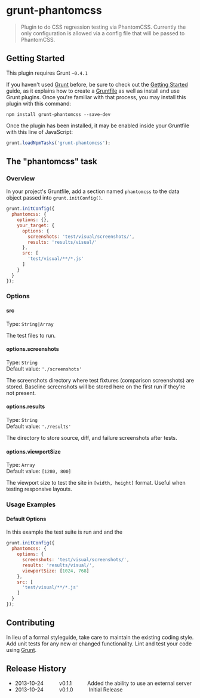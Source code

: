 # grunt-phantomcss

> Plugin to do CSS regression testing via PhantomCSS. Currently the only configuration is allowed via a config file that will be passed to PhantomCSS.

## Getting Started
This plugin requires Grunt `~0.4.1`

If you haven't used [Grunt](http://gruntjs.com/) before, be sure to check out the [Getting Started](http://gruntjs.com/getting-started) guide, as it explains how to create a [Gruntfile](http://gruntjs.com/sample-gruntfile) as well as install and use Grunt plugins. Once you're familiar with that process, you may install this plugin with this command:

```shell
npm install grunt-phantomcss --save-dev
```

Once the plugin has been installed, it may be enabled inside your Gruntfile with this line of JavaScript:

```js
grunt.loadNpmTasks('grunt-phantomcss');
```

## The "phantomcss" task

### Overview
In your project's Gruntfile, add a section named `phantomcss` to the data object passed into `grunt.initConfig()`.

```js
grunt.initConfig({
  phantomcss: {
    options: {},
    your_target: {
      options: {
        screenshots: 'test/visual/screenshots/',
        results: 'results/visual/'
      },
      src: [
        'test/visual/**/*.js'
      ]
    }
  }
});
```

### Options

#### src
Type: `String|Array`

The test files to run.

#### options.screenshots
Type: `String`  
Default value: `'./screenshots'`

The screenshots directory where test fixtures (comparison screenshots) are stored. Baseline screenshots will be stored here on the first run if they're not present.

#### options.results
Type: `String`  
Default value: `'./results'`

The directory to store source, diff, and failure screenshots after tests.

#### options.viewportSize
Type: `Array`  
Default value: `[1280, 800]`

The viewport size to test the site in `[width, height]` format. Useful when testing responsive layouts. 


### Usage Examples

#### Default Options
In this example the test suite is run and and the 

```js
grunt.initConfig({
  phantomcss: {
    options: {
      screenshots: 'test/visual/screenshots/',
      results: 'results/visual/',
      viewportSize: [1024, 768]
    },
    src: [
      'test/visual/**/*.js'
    ]
  }
});
```

## Contributing
In lieu of a formal styleguide, take care to maintain the existing coding style. Add unit tests for any new or changed functionality. Lint and test your code using [Grunt](http://gruntjs.com/).

## Release History
* 2013-10-24   v0.1.1   Added the ability to use an external server
* 2013-10-24   v0.1.0   Initial Release
